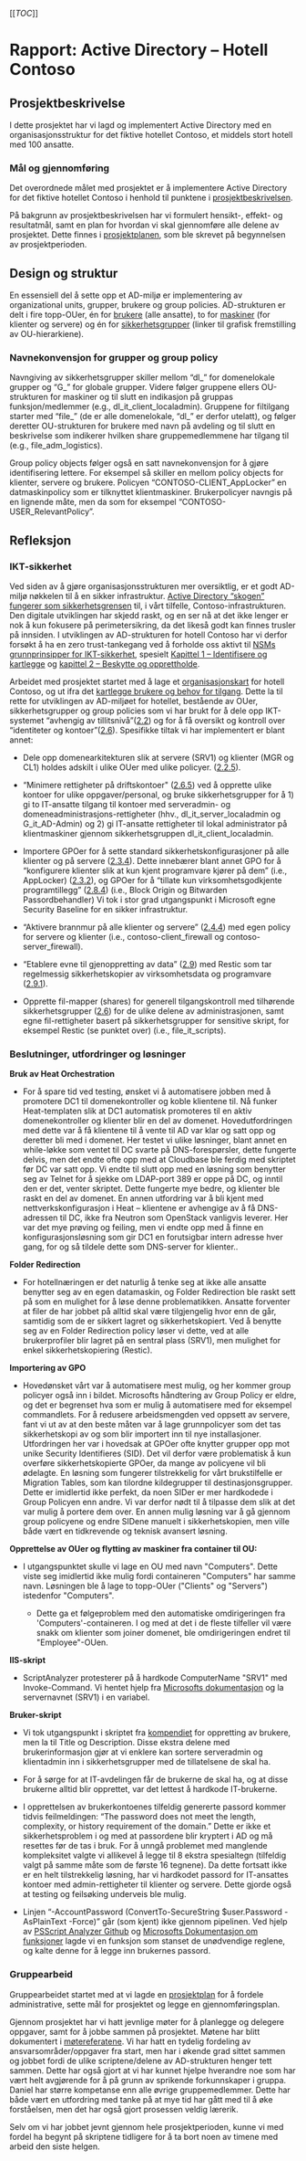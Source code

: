 [[_TOC_]] 

 

# Rapport: Active Directory – Hotell Contoso 

 

## Prosjektbeskrivelse 

I dette prosjektet har vi lagd og implementert Active Directory med en organisasjonsstruktur for det fiktive hotellet Contoso, et middels stort hotell med 100 ansatte. 

 

### Mål og gjennomføring 

Det overordnede målet med prosjektet er å implementere Active Directory for det fiktive hotellet Contoso i henhold til punktene i [prosjektbeskrivelsen](https://gitlab.com/erikhje/dcsg1005/-/blob/master/project-ad.md). 

På bakgrunn av prosjektbeskrivelsen har vi formulert hensikt-, effekt- og resultatmål, samt en plan for hvordan vi skal gjennomføre alle delene av prosjektet. Dette finnes i [prosjektplanen](https://gitlab.stud.idi.ntnu.no/daniehin/dcsg-1005/-/blob/main/MINUTES.md), som ble skrevet på begynnelsen av prosjektperioden.  

 

## Design og struktur 

En essensiell del å sette opp et AD-miljø er implementering av organizational units, grupper, brukere og group policies. AD-strukturen er delt i fire topp-OUer, én for [brukere](https://gitlab.stud.idi.ntnu.no/daniehin/dcsg-1005/-/blob/main/img/ou_users.png) (alle ansatte), to for [maskiner](https://gitlab.stud.idi.ntnu.no/daniehin/dcsg-1005/-/blob/main/img/ou_computers.png) (for klienter og servere) og én for [sikkerhetsgrupper](https://gitlab.stud.idi.ntnu.no/daniehin/dcsg-1005/-/blob/main/img/ou_groups.png) (linker til grafisk fremstilling av OU-hierarkiene).  

  

### Navnekonvensjon for grupper og group policy  

Navngiving av sikkerhetsgrupper skiller mellom “dl_” for domenelokale grupper og “G_” for globale grupper. Videre følger gruppene ellers OU-strukturen for maskiner og til slutt en indikasjon på gruppas funksjon/medlemmer (e.g., dl_it_client_localadmin). Gruppene for filtilgang starter med “file_” (de er alle domenelokale, “dl_” er derfor utelatt), og følger deretter OU-strukturen for brukere med navn på avdeling og til slutt en beskrivelse som indikerer hvilken share gruppemedlemmene har tilgang til (e.g., file_adm_logistics). 

Group policy objects følger også en satt navnekonvensjon for å gjøre identifisering lettere. For eksempel så skiller en mellom policy objects for klienter, servere og brukere. Policyen “CONTOSO-CLIENT_AppLocker” en datmaskinpolicy som er tilknyttet klientmaskiner. Brukerpolicyer navngis på en lignende måte, men da som for eksempel “CONTOSO-USER_RelevantPolicy”. 
 

## Refleksjon  

### IKT-sikkerhet			 

Ved siden av å gjøre organisasjonsstrukturen mer oversiktlig, er et godt AD-miljø nøkkelen til å en sikker infrastruktur. [Active Directory “skogen” fungerer som sikkerhetsgrensen](https://gitlab.com/erikhje/dcsg1005/-/blob/master/compendia.md#thinking-security) til, i vårt tilfelle, Contoso-infrastrukturen. Den digitale utviklingen har skjedd raskt, og en ser nå at det ikke lenger er nok å kun fokusere på perimetersikring, da det likeså godt kan finnes trusler på innsiden. I utviklingen av AD-strukturen for hotell Contoso har vi derfor forsøkt å ha en zero trust-tankegang ved å forholde oss aktivt til [NSMs grunnprinsipper for IKT-sikkerhet](https://nsm.no/regelverk-og-hjelp/rad-og-anbefalinger/grunnprinsipper-for-ikt-sikkerhet-2-0/introduksjon-1/), spesielt [Kapittel 1 – Identifisere og kartlegge](https://nsm.no/regelverk-og-hjelp/rad-og-anbefalinger/grunnprinsipper-for-ikt-sikkerhet-2-0/identifisere-og-kartlegge/kartlegg-styringsstrukturer-leveranser-og-understottende-systemer/) og [kapittel 2 – Beskytte og opprettholde](https://nsm.no/regelverk-og-hjelp/rad-og-anbefalinger/grunnprinsipper-for-ikt-sikkerhet-2-0/beskytte-og-opprettholde/ivareta-sikkerhet-i-anskaffelses-og-utviklingsprosesser/).  

Arbeidet med prosjektet startet med å lage et [organisasjonskart](https://gitlab.stud.idi.ntnu.no/daniehin/dcsg-1005/-/blob/main/img/Org_Chart_V2.png) for hotell Contoso, og ut ifra det [kartlegge brukere og behov for tilgang](https://nsm.no/regelverk-og-hjelp/rad-og-anbefalinger/grunnprinsipper-for-ikt-sikkerhet-2-0/identifisere-og-kartlegge/kartlegg-brukere-og-behov-for-tilgang/). Dette la til rette for utviklingen av AD-miljøet for hotellet, bestående av OUer, sikkerhetsgrupper og group policies som vi har brukt for å dele opp IKT-systemet “avhengig av tillitsnivå”([2.2](https://nsm.no/regelverk-og-hjelp/rad-og-anbefalinger/grunnprinsipper-for-ikt-sikkerhet-2-0/beskytte-og-opprettholde/etabler-en-sikker-ikt-arkitektur/)) og for å få oversikt og kontroll over “identiteter og kontoer”([2.6](https://nsm.no/regelverk-og-hjelp/rad-og-anbefalinger/grunnprinsipper-for-ikt-sikkerhet-2-0/beskytte-og-opprettholde/ha-kontroll-pa-identiteter-og-tilganger/)). Spesifikke tiltak vi har implementert er blant annet: 

* Dele opp domenearkitekturen slik at servere (SRV1) og klienter (MGR og CL1) holdes adskilt i ulike OUer med ulike policyer. ([2.2.5](https://nsm.no/regelverk-og-hjelp/rad-og-anbefalinger/grunnprinsipper-for-ikt-sikkerhet-2-0/beskytte-og-opprettholde/etabler-en-sikker-ikt-arkitektur/#:~:text=2.2.5-,Del,-opp%20domenearkitekturen%20iht)). 

* “Minimere rettigheter på driftskontoer" ([2.6.5](https://nsm.no/regelverk-og-hjelp/rad-og-anbefalinger/grunnprinsipper-for-ikt-sikkerhet-2-0/beskytte-og-opprettholde/ha-kontroll-pa-identiteter-og-tilganger/#:~:text=2.6.5-,Minimer,-rettigheter%20p%C3%A5%20drifts)) ved å opprette ulike kontoer for ulike oppgaver/personal, og bruke sikkerhetsgrupper for å 1) gi to IT-ansatte tilgang til kontoer med serveradmin- og domeneadministrasjons-rettigheter (hhv., dl_it_server_localadmin og G_it_AD-Admin) og 2) gi IT-ansatte rettigheter til lokal administrator på klientmaskiner gjennom sikkerhetsgruppen dl_it_client_localadmin.   

* Importere GPOer for å sette standard sikkerhetskonfigurasjoner på alle klienter og på servere ([2.3.4](https://nsm.no/regelverk-og-hjelp/rad-og-anbefalinger/grunnprinsipper-for-ikt-sikkerhet-2-0/beskytte-og-opprettholde/ivareta-en-sikker-konfigurasjon/#:~:text=2.3.4-,Etabler,-og%20vedlikehold%20standard)). Dette innebærer blant annet GPO for å “konfigurere klienter slik at kun kjent programvare kjører på dem” (i.e., AppLocker) ([2.3.2](https://nsm.no/regelverk-og-hjelp/rad-og-anbefalinger/grunnprinsipper-for-ikt-sikkerhet-2-0/beskytte-og-opprettholde/ivareta-en-sikker-konfigurasjon/#:~:text=2.3.2-,Konfigurer,-klienter%20slik%20at)), og GPOer for å “tillate kun virksomhetsgodkjente programtillegg” ([2.8.4](https://nsm.no/regelverk-og-hjelp/rad-og-anbefalinger/grunnprinsipper-for-ikt-sikkerhet-2-0/beskytte-og-opprettholde/beskytt-e-post-og-nettleser/#:~:text=2.8.4-,Tillat,-kun%20virksomhetsgodkjente%20programtillegg)) (i.e., Block Origin og Bitwarden Passordbehandler) Vi tok i stor grad utgangspunkt i Microsoft egne Security Baseline for en sikker infrastruktur.  

* “Aktivere brannmur på alle klienter og servere” ([2.4.4](https://nsm.no/regelverk-og-hjelp/rad-og-anbefalinger/grunnprinsipper-for-ikt-sikkerhet-2-0/beskytte-og-opprettholde/beskytt-virksomhetens-nettverk/#:~:text=2.4.4-,Aktiver,-brannmur%20p%C3%A5%20alle)) med egen policy for servere og klienter (i.e., contoso-client_firewall og contoso-server_firewall). 

*  “Etablere evne til gjenoppretting av data” ([2.9](https://nsm.no/regelverk-og-hjelp/rad-og-anbefalinger/grunnprinsipper-for-ikt-sikkerhet-2-0/beskytte-og-opprettholde/etabler-evne-til-gjenoppretting-av-data/)) med Restic som tar regelmessig sikkerhetskopier av virksomhetsdata og programvare ([2.9.1](https://nsm.no/regelverk-og-hjelp/rad-og-anbefalinger/grunnprinsipper-for-ikt-sikkerhet-2-0/beskytte-og-opprettholde/etabler-evne-til-gjenoppretting-av-data/#:~:text=2.9.1-,Legg,-en%20plan%20for)).  

* Opprette fil-mapper (shares) for generell tilgangskontroll med tilhørende sikkerhetsgrupper ([2.6](https://nsm.no/regelverk-og-hjelp/rad-og-anbefalinger/grunnprinsipper-for-ikt-sikkerhet-2-0/beskytte-og-opprettholde/ha-kontroll-pa-identiteter-og-tilganger/)) for de ulike delene av administrasjonen, samt egne fil-rettigheter basert på sikkerhetsgrupper for sensitive skript, for eksempel Restic (se punktet over) (i.e., file_it_scripts).   

 

### Beslutninger, utfordringer og løsninger 

**Bruk av Heat Orchestration** 

* For å spare tid ved testing, ønsket vi å automatisere jobben med å promotere DC1 til domenekontroller og koble klientene til. Nå funker Heat-templaten slik at DC1 automatisk promoteres til en aktiv domenekontroller og klienter blir en del av domenet. Hovedutfordringen med dette var å få klientene til å vente til AD var klar og satt opp og deretter bli med i domenet. Her testet vi ulike løsninger, blant annet en while-løkke som ventet til DC svarte på DNS-forespørsler, dette fungerte delvis, men det endte ofte opp med at Cloudbase ble ferdig med skriptet før DC var satt opp. Vi endte til slutt opp med en løsning som benytter seg av Telnet for å sjekke om LDAP-port 389 er oppe på DC, og inntil den er det, venter skriptet. Dette fungerte mye bedre, og klienter ble raskt en del av domenet. En annen utfordring var å bli kjent med nettverkskonfigurasjon i Heat – klientene er avhengige av å få DNS-adressen til DC, ikke fra Neutron som OpenStack vanligvis leverer. Her var det mye prøving og feiling, men vi endte opp med å finne en konfigurasjonsløsning som gir DC1 en forutsigbar intern adresse hver gang, for og så tildele dette som DNS-server for klienter.. 

 

**Folder Redirection** 

* For hotellnæringen er det naturlig å tenke seg at ikke alle ansatte benytter seg av en egen datamaskin, og Folder Redirection ble raskt sett på som en mulighet for å løse denne problematikken. Ansatte forventer at filer de har jobbet på alltid skal være tilgjengelig hvor enn de går, samtidig som de er sikkert lagret og sikkerhetskopiert. Ved å benytte seg av en Folder Redirection policy løser vi dette, ved at alle brukerprofiler blir lagret på en sentral plass (SRV1), men mulighet for enkel sikkerhetskopiering (Restic).   

**Importering av GPO** 

* Hovedønsket vårt var å automatisere mest mulig, og her kommer group policyer også inn i bildet. Microsofts håndtering av Group Policy er eldre, og det er begrenset hva som er mulig å automatisere med for eksempel commandlets. For å redusere arbeidsmengden ved oppsett av servere, fant vi ut av at den beste måten var å lage grunnpolicyer som det tas sikkerhetskopi av og som blir importert inn til nye installasjoner. Utfordringen her var i hovedsak at GPOer ofte knytter grupper opp mot unike Security Identifieres (SID). Det vil derfor være problematisk å kun overføre sikkerhetskopierte GPOer, da mange av policyene vil bli ødelagte. En løsning som fungerer tilstrekkelig for vårt brukstilfelle er Migration Tables, som kan tilordne kildegrupper til destinasjonsgrupper. Dette er imidlertid ikke perfekt, da noen SIDer er mer hardkodede i Group Policyen enn andre. Vi var derfor nødt til å tilpasse dem slik at det var mulig å portere dem over. En annen mulig løsning var å gå gjennom group policyene og endre SIDene manuelt i sikkerhetskopien, men ville både vært en tidkrevende og teknisk avansert løsning.     

 

**Opprettelse av OUer og flytting av maskiner fra container til OU:**  

* I utgangspunktet skulle vi lage en OU med navn "Computers". Dette viste seg imidlertid ikke mulig fordi containeren "Computers" har samme navn. Løsningen ble å lage to topp-OUer ("Clients" og "Servers") istedenfor "Computers". 

    * Dette ga et følgeproblem med den automatiske omdirigeringen fra 'Computers'-containeren. I og med at det i de fleste tilfeller vil være snakk om klienter som joiner domenet, ble omdirigeringen endret til "Employee"-OUen. 

 

**IIS-skript** 

* ScriptAnalyzer protesterer på å hardkode ComputerName "SRV1" med Invoke-Command. Vi hentet hjelp fra [Microsofts dokumentasjon](https://docs.microsoft.com/en-us/powershell/utility-modules/psscriptanalyzer/rules/avoidusingcomputernamehardcoded?view=ps-modules) og la servernavnet (SRV1) i en variabel.  

 

 **Bruker-skript** 

* Vi tok utgangspunkt i skriptet fra [kompendiet](LINK) for oppretting av brukere, men la til Title og Description. Disse ekstra delene med brukerinformasjon gjør at vi enklere kan sortere serveradmin og klientadmin inn i sikkerhetsgrupper med de tillatelsene de skal ha. 

* For å sørge for at IT-avdelingen får de brukerne de skal ha, og at disse brukerne alltid blir opprettet, var det lettest å hardkode IT-brukerne. 

* I opprettelsen av brukerkontoenes tilfeldig genererte passord kommer tidvis feilmeldingen: “The password does not meet the length, complexity, or history requirement of the domain.” Dette er ikke et sikkerhetsproblem i og med at passordene blir kryptert i AD og må resettes før de tas i bruk. For å unngå problemet med manglende kompleksitet valgte vi allikevel å legge til 8 ekstra spesialtegn (tilfeldig valgt på samme måte som de første 16 tegnene). Da dette fortsatt ikke er en helt tilstrekkelig løsning, har vi hardkodet passord for IT-ansattes kontoer med admin-rettigheter til klienter og servere. Dette gjorde også at testing og feilsøking underveis ble mulig.  

* Linjen “-AccountPassword (ConvertTo-SecureString $user.Password -AsPlainText -Force)” går (som kjent) ikke gjennom pipelinen. Ved hjelp av [PSScript Analyzer Github](https://github.com/PowerShell/PSScriptAnalyzer/blob/master/README.md#suppressing-rules) og [Microsofts Dokumentasjon om funksjoner](https://docs.microsoft.com/en-us/powershell/scripting/learn/ps101/09-functions?view=powershell-7.2) lagde vi en funksjon som stanset de unødvendige reglene, og kalte denne for å legge inn brukernes passord.  

 

### Gruppearbeid  

Gruppearbeidet startet med at vi lagde en [prosjektplan](https://gitlab.stud.idi.ntnu.no/daniehin/dcsg-1005/-/blob/main/MINUTES.md#prosjektplan) for å fordele administrative, sette mål for prosjektet og legge en gjennomføringsplan.  

Gjennom prosjektet har vi hatt jevnlige møter for å planlegge og delegere oppgaver, samt for å jobbe sammen på prosjektet. Møtene har blitt dokumentert i [møtereferatene](https://gitlab.stud.idi.ntnu.no/daniehin/dcsg-1005/-/blob/main/MINUTES.md#m%C3%B8tereferat-8-mars). Vi har hatt en tydelig fordeling av ansvarsområder/oppgaver fra start, men har i økende grad sittet sammen og jobbet fordi de ulike scriptene/delene av AD-strukturen henger tett sammen. Dette har også gjort at vi har kunnet hjelpe hverandre noe som har vært helt avgjørende for å på grunn av sprikende forkunnskaper i gruppa. Daniel har større kompetanse enn alle øvrige gruppemedlemmer. Dette har både vært en utfordring med tanke på at mye tid har gått med til å øke forståelsen, men det har også gjort prosessen veldig lærerik.  

Selv om vi har jobbet jevnt gjennom hele prosjektperioden, kunne vi med fordel ha begynt på skriptene tidligere for å ta bort noen av timene med arbeid den siste helgen. 
